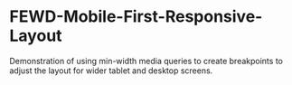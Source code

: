 # FEWD-Mobile-First-Responsive-Layout
 Demonstration of using min-width media queries to create breakpoints to adjust the layout for wider tablet and desktop screens.
